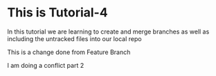 # This is Tutorial-4

 In this tutorial we are learning to create and merge branches as well as including the untracked files into our local repo
 
 This is a change done from Feature Branch

 I am doing a conflict part 2
